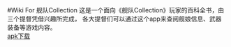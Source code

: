 #Wiki For 舰队Collection
这是一个面向《舰队Collection》玩家的百科全书，由三个提督凭借兴趣所完成，
各大提督们可以通过这个app来查阅舰娘信息、武器装备等游戏内容。
<br>
<a href="https://github.com/KamikazeHinata/WikiForKancolle/raw/master/bin/WikiForKancolle.apk">apk下载</a>
